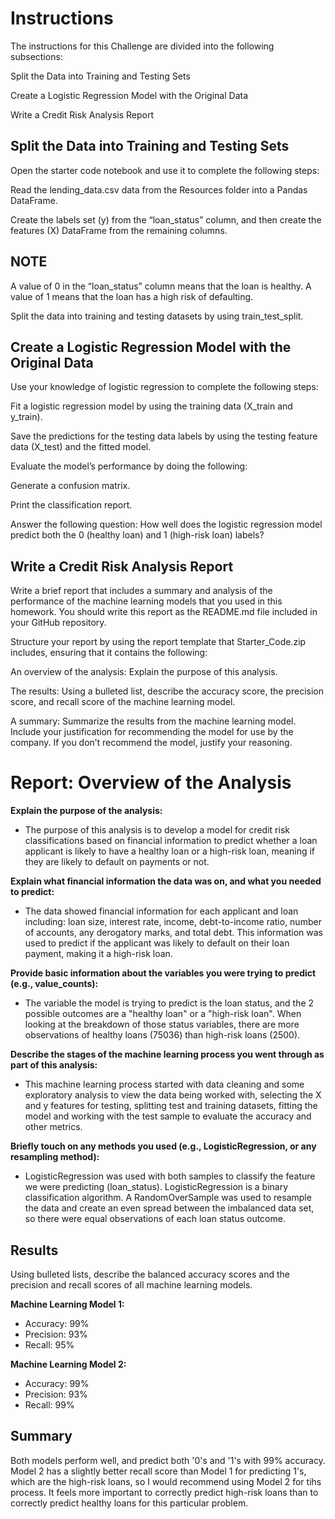 # Instructions
The instructions for this Challenge are divided into the following subsections:

Split the Data into Training and Testing Sets

Create a Logistic Regression Model with the Original Data

Write a Credit Risk Analysis Report

## Split the Data into Training and Testing Sets
Open the starter code notebook and use it to complete the following steps:

Read the lending_data.csv data from the Resources folder into a Pandas DataFrame.

Create the labels set (y) from the “loan_status” column, and then create the features (X) DataFrame from the remaining columns.

## NOTE
A value of 0 in the “loan_status” column means that the loan is healthy. A value of 1 means that the loan has a high risk of defaulting.

Split the data into training and testing datasets by using train_test_split.

## Create a Logistic Regression Model with the Original Data
Use your knowledge of logistic regression to complete the following steps:

Fit a logistic regression model by using the training data (X_train and y_train).

Save the predictions for the testing data labels by using the testing feature data (X_test) and the fitted model.

Evaluate the model’s performance by doing the following:

Generate a confusion matrix.

Print the classification report.

Answer the following question: How well does the logistic regression model predict both the 0 (healthy loan) and 1 (high-risk loan) labels?

## Write a Credit Risk Analysis Report
Write a brief report that includes a summary and analysis of the performance of the machine learning models that you used in this homework. You should write this report as the README.md file included in your GitHub repository.

Structure your report by using the report template that Starter_Code.zip includes, ensuring that it contains the following:

An overview of the analysis: Explain the purpose of this analysis.

The results: Using a bulleted list, describe the accuracy score, the precision score, and recall score of the machine learning model.

A summary: Summarize the results from the machine learning model. Include your justification for recommending the model for use by the company. If you don’t recommend the model, justify your reasoning.

# Report: Overview of the Analysis
**Explain the purpose of the analysis:** 
* The purpose of this analysis is to develop a model for credit risk classifications based on financial information to predict whether a loan applicant is likely to have a healthy loan or a high-risk loan, meaning if they are likely to default on payments or not.

**Explain what financial information the data was on, and what you needed to predict:** 
* The data showed financial information for each applicant and loan including: loan size, interest rate, income, debt-to-income ratio, number of accounts, any derogatory marks, and total debt. This information was used to predict if the applicant was likely to default on their loan payment, making it a high-risk loan.

**Provide basic information about the variables you were trying to predict (e.g., value_counts):** 
* The variable the model is trying to predict is the loan status, and the 2 possible outcomes are a "healthy loan" or a "high-risk loan". When looking at the breakdown of those status variables, there are more observations of healthy loans (75036) than high-risk loans (2500).

**Describe the stages of the machine learning process you went through as part of this analysis:** 
* This machine learning process started with data cleaning and some exploratory analysis to view the data being worked with, selecting the X and y features for testing, splitting test and training datasets, fitting the model and working with the test sample to evaluate the accuracy and other metrics.

**Briefly touch on any methods you used (e.g., LogisticRegression, or any resampling method):** 
* LogisticRegression was used with both samples to classify the feature we were predicting (loan_status). LogisticRegression is a binary classification algorithm. A RandomOverSample was used to resample the data and create an even spread between the imbalanced data set, so there were equal observations of each loan status outcome.

## Results
Using bulleted lists, describe the balanced accuracy scores and the precision and recall scores of all machine learning models.

**Machine Learning Model 1:**
* Accuracy: 99%
* Precision: 93%
* Recall: 95%

**Machine Learning Model 2:**
* Accuracy: 99%
* Precision: 93%
* Recall: 99%

## Summary
Both models perform well, and predict both '0's and '1's with 99% accuracy. 
Model 2 has a slightly better recall score than Model 1 for predicting 1's, which are the high-risk loans, so I would recommend using Model 2 for tihs process. 
It feels more important to correctly predict high-risk loans than to correctly predict healthy loans for this particular problem.

